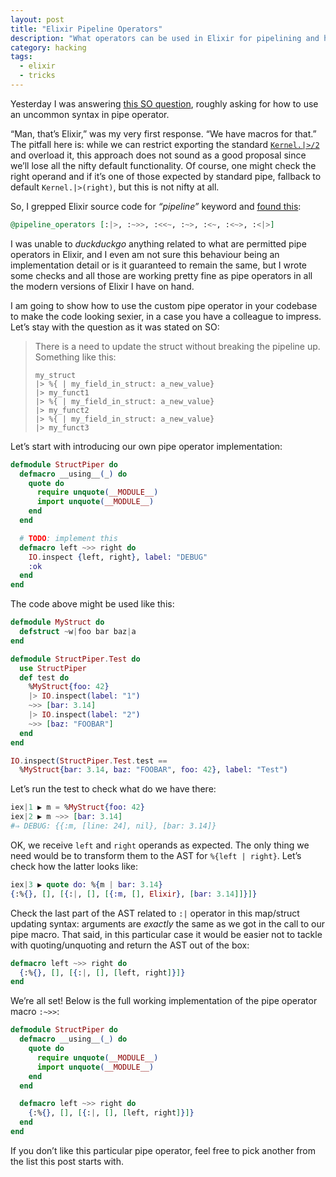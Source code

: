 ```yaml
---
layout: post
title: "Elixir Pipeline Operators"
description: "What operators can be used in Elixir for pipelining and how"
category: hacking
tags:
  - elixir
  - tricks
---
```


Yesterday I was answering [this SO question](https://stackoverflow.com/a/49314637/2035262),
roughly asking for how to use an uncommon syntax in pipe operator.

“Man, that’s Elixir,” was my very first response. “We have macros for that.”
The pitfall here is: while we can restrict exporting the standard
[`Kernel.|>/2`](https://hexdocs.pm/elixir/Kernel.html#%7C%3E/2) and overload it,
this approach does not sound as a good proposal since we’ll lose all the nifty
default functionality. Of course, one might check the right operand and if it’s
one of those expected by standard pipe, fallback to default `Kernel.|>(right)`,
but this is not nifty at all.

So, I grepped Elixir source code for _“pipeline”_ keyword and [found this](https://github.com/elixir-lang/elixir/blob/master/lib/elixir/lib/code/formatter.ex#L22):

```elixir
@pipeline_operators [:|>, :~>>, :<<~, :~>, :<~, :<~>, :<|>]
```

I was unable to _duckduckgo_ anything related to what are permitted pipe
operators in Elixir, and I even am not sure this behaviour being an
implementation detail or is it guaranteed to remain the same, but I wrote
some checks and all those are working pretty fine as pipe operators in all
the modern versions of Elixir I have on hand.

I am going to show how to use the custom pipe operator in your codebase
to make the code looking sexier, in a case you have a colleague to impress.
Let’s stay with the question as it was stated on SO:

> There is a need to update the struct without breaking the pipeline up.
> Something like this:
>
>     my_struct
>     |> %{ | my_field_in_struct: a_new_value}
>     |> my_funct1
>     |> %{ | my_field_in_struct: a_new_value}
>     |> my_funct2
>     |> %{ | my_field_in_struct: a_new_value}
>     |> my_funct3

Let’s start with introducing our own pipe operator implementation:

```elixir
defmodule StructPiper do
  defmacro __using__(_) do
    quote do
      require unquote(__MODULE__)
      import unquote(__MODULE__)
    end
  end

  # TODO: implement this
  defmacro left ~>> right do
    IO.inspect {left, right}, label: "DEBUG"
    :ok
  end
end
```

The code above might be used like this:

```elixir
defmodule MyStruct do
  defstruct ~w|foo bar baz|a
end

defmodule StructPiper.Test do
  use StructPiper
  def test do
    %MyStruct{foo: 42}
    |> IO.inspect(label: "1")
    ~>> [bar: 3.14]
    |> IO.inspect(label: "2")
    ~>> [baz: "FOOBAR"]
  end
end

IO.inspect(StructPiper.Test.test ==
  %MyStruct{bar: 3.14, baz: "FOOBAR", foo: 42}, label: "Test")
```

Let’s run the test to check what do we have there:

```elixir
iex|1 ▶ m = %MyStruct{foo: 42}
iex|2 ▶ m ~>> [bar: 3.14]
#⇒ DEBUG: {​{:m, [line: 24], nil}, [bar: 3.14]}
```

OK, we receive `left` and `right` operands as expected. The only thing we need
would be to transform them to the AST for `%{left | right}`. Let’s check
how the latter looks like:

```elixir
iex|3 ▶ quote do: %{m | bar: 3.14}
{:%{}, [], [{:|, [], [{:m, [], Elixir}, [bar: 3.14]]}]}
```

Check the last part of the AST related to `:|` operator in this map/struct
updating syntax: arguments are _exactly_ the same as we got in the call to
our pipe macro. That said, in this particular case it would be easier not to
tackle with quoting/unquoting and return the AST out of the box:

```elixir
defmacro left ~>> right do
  {:%{}, [], [{:|, [], [left, right]}]}
end
```

We’re all set! Below is the full working implementation of the pipe operator
macro `:~>>`:

```elixir
defmodule StructPiper do
  defmacro __using__(_) do
    quote do
      require unquote(__MODULE__)
      import unquote(__MODULE__)
    end
  end

  defmacro left ~>> right do
    {:%{}, [], [{:|, [], [left, right]}]}
  end
end
```

If you don’t like this particular pipe operator, feel free to pick another
from the list this post starts with.

